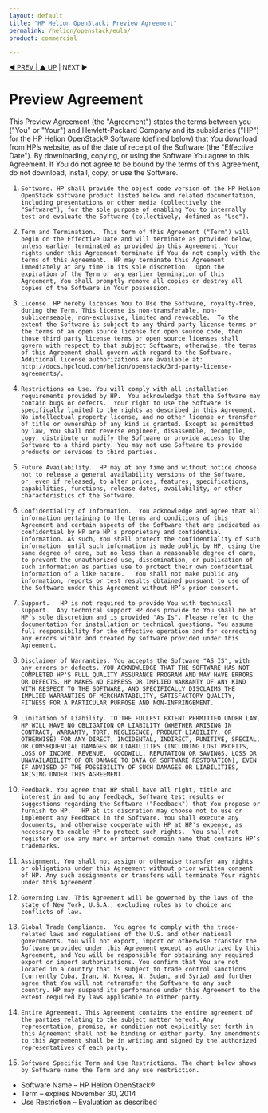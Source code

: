 ```yaml
---
layout: default
title: "HP Helion OpenStack: Preview Agreement"
permalink: /helion/openstack/eula/
product: commercial

---
```


<p style="font-size: small;"> <a href="/helion/openstack/">&#9664; PREV | <a href="/helion/openstack/">&#9650; UP</a> | NEXT &#9654; </p>

# Preview Agreement
 This Preview Agreement (the "Agreement") states the terms between  you ("You" or "Your")  and Hewlett-Packard Company and its subsidiaries ("HP") for the HP Helion OpenStack&reg; Software (defined below) that You download from HP’s website, as of the date of receipt of the Software (the "Effective Date").  By downloading, copying, or using the Software You agree to this Agreement.  If You do not agree to be bound by the terms of this Agreement, do not download, install, copy, or use the Software.

1.     Software. HP shall provide the object code version of the HP Helion OpenStack software product listed below and related documentation, including presentations or other media (collectively the "Software"), for the sole purpose of enabling You to internally test and evaluate the Software (collectively, defined as "Use").
2.     Term and Termination.  This term of this Agreement ("Term") will begin on the Effective Date and will terminate as provided below, unless earlier terminated as provided in this Agreement. Your rights under this Agreement terminate if You do not comply with the terms of this Agreement.  HP may terminate this Agreement immediately at any time in its sole discretion.  Upon the expiration of the Term or any earlier termination of this Agreement, You shall promptly remove all copies or destroy all copies of the Software in Your possession.   
3.     License. HP hereby licenses You to Use the Software, royalty-free, during the Term. This license is non-transferable, non-sublicenseable, non-exclusive, limited and revocable.  To the extent the Software is subject to any third party license terms or the terms of an open source license for open source code, then those third party license terms or open source licenses shall govern with respect to that subject Software; otherwise, the terms of this Agreement shall govern with regard to the Software.  Additional license authorizations are available at:   http://docs.hpcloud.com/helion/openstack/3rd-party-license-agreements/.
4.     Restrictions on Use. You will comply with all installation requirements provided by HP.  You acknowledge that the Software may contain bugs or defects.  Your right to use the Software is specifically limited to the rights as described in this Agreement. No intellectual property license, and no other license or transfer of title or ownership of any kind is granted. Except as permitted by law, You shall not reverse engineer, disassemble, decompile, copy, distribute or modify the Software or provide access to the Software to a third party. You may not use Software to provide products or services to third parties.
5.     Future Availability.  HP may at any time and without notice choose not to release a general availability versions of the Software,  or, even if released, to alter prices, features, specifications, capabilities, functions, release dates, availability, or other characteristics of the Software. 
6.     Confidentiality of Information.  You acknowledge and agree that all information pertaining to the terms and conditions of this Agreement and certain aspects of the Software that are indicated as confidential by HP are HP’s proprietary and confidential information. As such, You shall protect the confidentiality of such information  until such information is made public by HP, using the same degree of care, but no less than a reasonable degree of care, to prevent the unauthorized use, dissemination, or publication of such information as parties use to protect their own confidential information of a like nature.   You shall not make public any information, reports or test results obtained pursuant to use of the Software under this Agreement without HP’s prior consent.
7.     Support.   HP is not required to provide You with technical support.  Any technical support HP does provide to You shall be at HP’s sole discretion and is provided "As Is". Please refer to the documentation for installation or technical questions. You assume full responsibility for the effective operation and for correcting any errors within and created by software provided under this Agreement.
8.     Disclaimer of Warranties. You accepts the Software "AS IS", with any errors or defects. YOU ACKNOWLEDGE THAT THE SOFTWARE HAS NOT COMPLETED HP'S FULL QUALITY ASSURANCE PROGRAM AND MAY HAVE ERRORS OR DEFECTS. HP MAKES NO EXPRESS OR IMPLIED WARRANTY OF ANY KIND WITH RESPECT TO THE SOFTWARE, AND SPECIFICALLY DISCLAIMS THE IMPLIED WARRANTIES OF MERCHANTABILITY, SATISFACTORY QUALITY, FITNESS FOR A PARTICULAR PURPOSE AND NON-INFRINGEMENT.
9.     Limitation of Liability. TO THE FULLEST EXTENT PERMITTED UNDER LAW, HP WILL HAVE NO OBLIGATION OR LIABILITY (WHETHER ARISING IN CONTRACT, WARRANTY, TORT, NEGLIGENCE, PRODUCT LIABILITY, OR OTHERWISE) FOR ANY DIRECT, INCIDENTAL, INDIRECT, PUNITIVE, SPECIAL, OR CONSEQUENTIAL DAMAGES OR LIABILITIES (INCLUDING LOST PROFITS, LOSS OF INCOME, REVENUE,  GOODWILL, REPUTATION OR SAVINGS, LOSS OR UNAVAILABILITY OF OR DAMAGE TO DATA OR SOFTWARE RESTORATION), EVEN IF ADVISED OF THE POSSIBILITY OF SUCH DAMAGES OR LIABILITIES, ARISING UNDER THIS AGREEMENT.
10.     Feedback. You agree that HP shall have all right, title and interest in and to any feedback, Software test results or suggestions regarding the Software ("Feedback") that You propose or furnish to HP.   HP at its discretion may choose not to use or implement any Feedback in the Software. You shall execute any documents, and otherwise cooperate with HP at HP's expense, as necessary to enable HP to protect such rights.  You shall not register or use any mark or internet domain name that contains HP’s trademarks.   
11.     Assignment. You shall not assign or otherwise transfer any rights or obligations under this Agreement without prior written consent of HP. Any such assignments or transfers will terminate Your rights under this Agreement. 
12.     Governing Law. This Agreement will be governed by the laws of the state of New York, U.S.A., excluding rules as to choice and conflicts of law.  
13.     Global Trade Compliance.  You agree to comply with the trade-related laws and regulations of the U.S. and other national governments. You will not export, import or otherwise transfer the Software provided under this Agreement except as authorized by this Agreement, and You will be responsible for obtaining any required export or import authorizations. You confirm that You are not located in a country that is subject to trade control sanctions (currently Cuba, Iran, N. Korea, N. Sudan, and Syria) and further agree that You will not retransfer the Software to any such country. HP may suspend its performance under this Agreement to the extent required by laws applicable to either party.
14.     Entire Agreement. This Agreement contains the entire agreement of the parties relating to the subject matter hereof. Any representation, promise, or condition not explicitly set forth in this Agreement shall not be binding on either party. Any amendments to this Agreement shall be in writing and signed by the authorized representatives of each party.
15.     Software Specific Term and Use Restrictions. The chart below shows by Software name the Term and any use restriction.

 * Software Name &ndash; HP Helion OpenStack&reg;
 * Term &ndash; expires November 30, 2014
 * Use Restriction &ndash; Evaluation as described

